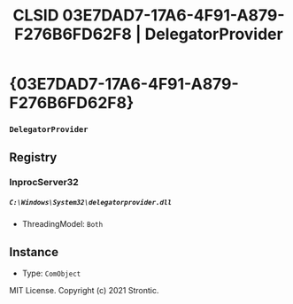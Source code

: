 ﻿---
title: "CLSID 03E7DAD7-17A6-4F91-A879-F276B6FD62F8 | DelegatorProvider"
excerpt: What is COM-Object CLSID 03E7DAD7-17A6-4F91-A879-F276B6FD62F8?
---

# {03E7DAD7-17A6-4F91-A879-F276B6FD62F8}

### `DelegatorProvider`

## Registry


### InprocServer32

##### `C:\Windows\System32\delegatorprovider.dll`
* ThreadingModel: `Both`

## Instance

* Type: `ComObject`

MIT License. Copyright (c) 2021 Strontic.


